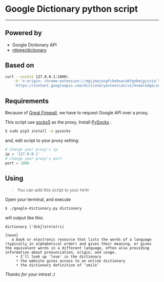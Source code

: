 # Google Dictionary python script
------------------

## Powered by
* Google Dictionary API
* [ntkme/dictionary](https://github.com/ntkme/dictionary)

## Based on
``` sh
curl --socks5 127.0.0.1:1086\
    -H 'x-origin: chrome-extension://mgijmajocgfcbeboacabfgobmjgjcoja'\
    'https://content.googleapis.com/dictionaryextension/v1/knowledge/search?term=query&language=en&key=AIzaSyC9PDwo2wgENKuI8DSFOfqFqKP2cKAxxso'
```

## Requirements
Because of [Great Firewall](https://en.wikipedia.org/wiki/Great_Firewall), we have to request Google API over a proxy. 

This script use [socks5](https://en.wikipedia.org/wiki/SOCKS#SOCKS5) as the proxy, Install [PySocks](https://github.com/Anorov/PySocks) :

```sh
$ sudo pip3 install -U pysocks
```

and, edit script to your proxy setting:

```python
# change your proxy's ip
ip = '127.0.0.1'
# change your proxy's port
port = 1086
```

## Using
> You can add this script to your `PATH`

Open your terminal, and execute
```sh
$ ./google-dictionary.py dictionary
```

will output like this:
```
dictionary |ˈdɪkʃ(ə)n(ə)ri|

[noun]
   a book or electronic resource that lists the words of a language (typically in alphabetical order) and gives their meaning, or gives the equivalent words in a different language, often also providing information about pronunciation, origin, and usage.
     • I'll look up 'love' in the dictionary
     • the website gives access to an online dictionary
     • the dictionary definition of ‘smile’
```

*Thanks for your intrest :)*